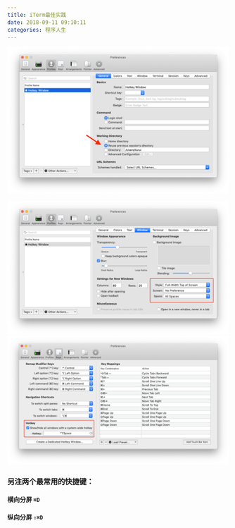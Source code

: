 ```yaml
---
title: iTerm最佳实践
date: 2018-09-11 09:10:11
categories: 程序人生
---
```

![](/media/%E5%B1%8F%E5%B9%95%E5%BF%AB%E7%85%A7%202018-09-11%2010.09.15.png)

![](/media/%E5%B1%8F%E5%B9%95%E5%BF%AB%E7%85%A7%202018-09-11%2009.16.40.png)
![](/media/%E5%B1%8F%E5%B9%95%E5%BF%AB%E7%85%A7%202018-09-11%2009.19.37.png)
### 另注两个最常用的快捷键：
#### 横向分屏 `⌘D`
#### 纵向分屏 `⇧⌘D`



